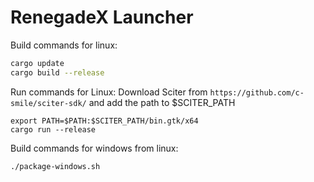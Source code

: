 # RenegadeX Launcher
Build commands for linux:
```bash
cargo update
cargo build --release
```

Run commands for Linux:
Download Sciter from `https://github.com/c-smile/sciter-sdk/` and add the path to $SCITER_PATH
```
export PATH=$PATH:$SCITER_PATH/bin.gtk/x64
cargo run --release
```

Build commands for windows from linux:
```bash
./package-windows.sh
```
